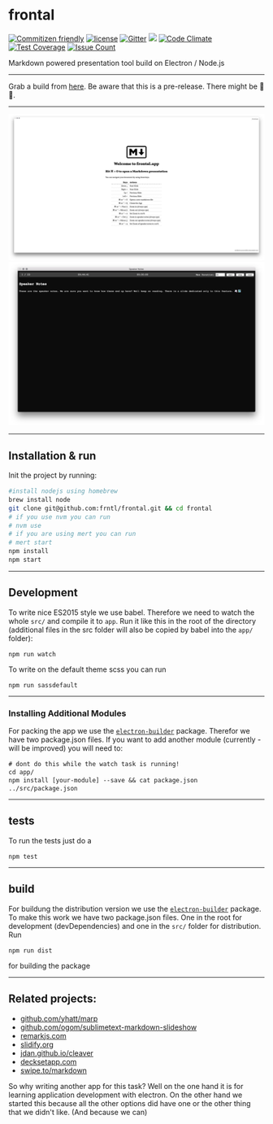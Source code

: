 # frontal

[![Commitizen friendly](https://img.shields.io/badge/commitizen-friendly-brightgreen.svg)](http://commitizen.github.io/cz-cli/) [![license](https://img.shields.io/github/license/mashape/apistatus.svg?maxAge=2592000)]() [![Gitter](https://img.shields.io/gitter/room/nwjs/nw.js.svg?maxAge=2592000)](https://gitter.im/frntl/frontal) ![](https://img.shields.io/badge/build%20with-%E2%9D%A4-brightgreen.svg) [![Code Climate](https://codeclimate.com/github/frntl/frontal/badges/gpa.svg)](https://codeclimate.com/github/frntl/frontal) [![Test Coverage](https://codeclimate.com/github/frntl/frontal/badges/coverage.svg)](https://codeclimate.com/github/frntl/frontal/coverage) [![Issue Count](https://codeclimate.com/github/frntl/frontal/badges/issue_count.svg)](https://codeclimate.com/github/frntl/frontal)  

Markdown powered presentation tool build on Electron / Node.js  

---

Grab a build from [here](https://github.com/frntl/frontal/releases). Be aware that this is a pre-release. There might be 🐛 🐉.  

---

![](docs/images/main-window.png)  
![](docs/images/speaker-window.png)  

---

## Installation & run

Init the project by running:  

```bash
#install nodejs using homebrew 
brew install node
git clone git@github.com:frntl/frontal.git && cd frontal
# if you use nvm you can run
# nvm use
# if you are using mert you can run
# mert start
npm install
npm start
```

---

## Development  



To write nice ES2015 style we use babel. Therefore we need to watch the whole `src/` and compile it to `app`. Run it like this in the root of the directory (additional files in the src folder will also be copied by babel into the `app/` folder):  

    npm run watch

To write on the default theme scss you can run

    npm run sassdefault

---

### Installing Additional Modules  

For packing the app we use the [`electron-builder`](https://github.com/electron-userland/electron-builder) package. Therefor we have two package.json files. If you want to add another module (currently - will be improved) you will need to:  

    # dont do this while the watch task is running!
    cd app/
    npm install [your-module] --save && cat package.json ../src/package.json
    

---

## tests

To run the tests just do a  

    npm test


---

## build  

For buildung the distribution version we use the [`electron-builder`](https://github.com/electron-userland/electron-builder) package. To make this work we have two package.json files. One in the root for development (devDependencies) and one in the `src/` folder for distribution. Run  

    npm run dist

for building the package

---

## Related projects:

- [github.com/yhatt/marp](https://github.com/yhatt/marp/)  
- [github.com/ogom/sublimetext-markdown-slideshow](https://github.com/ogom/sublimetext-markdown-slideshow)  
- [remarkjs.com](http://remarkjs.com/#1)  
- [slidify.org](http://slidify.org/)  
- [jdan.github.io/cleaver](http://jdan.github.io/cleaver/#2)   
- [decksetapp.com](http://www.decksetapp.com/)  
- [swipe.to/markdown](https://www.swipe.to/markdown/)  

So why writing another app for this task? Well on the one hand it is for learning application development with electron. On the other hand we started this because all the other options did have one or the other thing that we didn't like. (And because we can)
